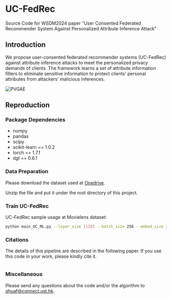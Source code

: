 # UC-FedRec
Source Code for WSDM2024 paper "User Consented Federated Recommender System Against Personalized Attribute Inference Attack"


## Introduction
We propose user-consented federated recommender systems (UC-FedRec) against attribute inference attacks to meet the personalized privacy demands of clients. The framework learns a set of attribute information filters to eliminate sensitive information to protect clients' personal attributes from attackers' malicious inferences.

![PVGAE](figure/framework.png)

## Reproduction

### Package Dependencies

* numpy
* pandas
* scipy
* scikit-learn == 1.0.2
* torch == 1.7.1
* dgl == 0.6.1

### Data Preparation

Please download the dataset used at [Onedrive](https://hkustconnect-my.sharepoint.com/:u:/g/personal/qhuaf_connect_ust_hk/Eb8tVaBCiXFFpwRtn-pSip8BzNgbGINXzC6cIKEpiaNFzw?e=RomuQ8).

Unzip the file and put it under the root directory of this project.

### Train UC-FedRec

UC-FedRec sample usage at Movielens dataset:

```bash
python main_UC_ML.py --layer_size [128] --batch_size 256 --embed_size 128 --Ks [10] --gpu 3 --lr 0.0001 --model_name sgd_model_run4_1.pkl
```


### Citations
The details of this pipeline are described in the following paper. If you use this code in your work, please kindly cite it.

```bibtex

```

### Miscellaneous

Please send any questions about the code and/or the algorithm to <qhuaf@connect.ust.hk>.
